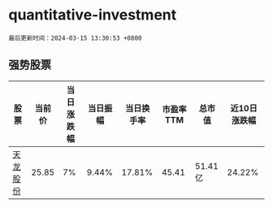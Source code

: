 # quantitative-investment

`最后更新时间：2024-03-15 13:30:53 +0800`

## 强势股票

|股票|当前价|当日涨跌幅|当日振幅|当日换手率|市盈率TTM|总市值|近10日涨跌幅|
|----|----|----|----|----|----|----|----|
|[天龙股份](https://xueqiu.com/S/SH603266)|25.85|7%|9.44%|17.81%|45.41|51.41亿|24.22%|

